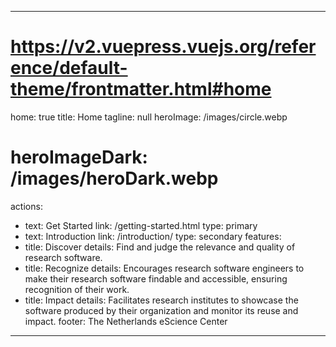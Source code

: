 <!--
SPDX-FileCopyrightText: 2022 Jesús García Gonzalez (Netherlands eScience Center) <j.g.gonzalez@esciencecenter.nl>
SPDX-FileCopyrightText: 2022 Netherlands eScience Center

SPDX-License-Identifier: CC-BY-4.0
-->

---
# https://v2.vuepress.vuejs.org/reference/default-theme/frontmatter.html#home
home: true
title: Home
tagline: null
heroImage: /images/circle.webp
# heroImageDark: /images/heroDark.webp

actions:
  - text: Get Started
    link: /getting-started.html
    type: primary
  - text: Introduction
    link: /introduction/
    type: secondary
features:
  - title: Discover
    details: Find and judge the relevance and quality of research software.
  - title: Recognize
    details: Encourages research software engineers to make their research software findable and accessible, ensuring recognition of their work.
  - title: Impact
    details: Facilitates research institutes to showcase the software produced by their organization and monitor its reuse and impact.
footer: The Netherlands eScience Center
---
